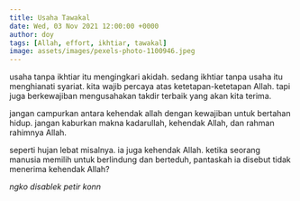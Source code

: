 ```yaml
---
title: Usaha Tawakal
date: Wed, 03 Nov 2021 12:00:00 +0000
author: doy
tags: [Allah, effort, ikhtiar, tawakal]
image: assets/images/pexels-photo-1100946.jpeg
---
```


usaha tanpa ikhtiar itu mengingkari akidah. sedang ikhtiar tanpa usaha itu menghianati syariat. kita wajib percaya atas ketetapan-ketetapan Allah. tapi juga berkewajiban mengusahakan takdir terbaik yang akan kita terima.

jangan campurkan antara kehendak allah dengan kewajiban untuk bertahan hidup. jangan kaburkan makna kadarullah, kehendak Allah, dan rahman rahimnya Allah.

seperti hujan lebat misalnya. ia juga kehendak Allah. ketika seorang manusia memilih untuk berlindung dan berteduh, pantaskah ia disebut tidak menerima kehendak Allah?

_ngko disablek petir konn_
